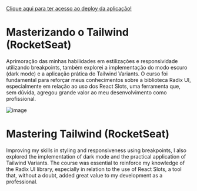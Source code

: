 <a href="https://masterizando-tailwind-rocket-seat.vercel.app/">Clique aqui para ter acesso ao deploy da aplicação!</a>

<h1>Masterizando o Tailwind (RocketSeat)</h1>

<p>Aprimoração das minhas habilidades em estilizações e responsividade utilizando breakpoints, também explorei a implementação do modo escuro (dark mode) e a aplicação prática do Tailwind Variants. O curso foi fundamental para reforçar meus conhecimentos sobre a biblioteca Radix UI, especialmente em relação ao uso dos React Slots, uma ferramenta que, sem dúvida, agregou grande valor ao meu desenvolvimento como profissional.</p>


![image](https://github.com/user-attachments/assets/1a0db7e7-003b-46ea-ab30-4a69154148c4)


<h1>Mastering Tailwind (RocketSeat)</h1>

<p>Improving my skills in styling and responsiveness using breakpoints, I also explored the implementation of dark mode and the practical application of Tailwind Variants. The course was essential to reinforce my knowledge of the Radix UI library, especially in relation to the use of React Slots, a tool that, without a doubt, added great value to my development as a professional.</p>
